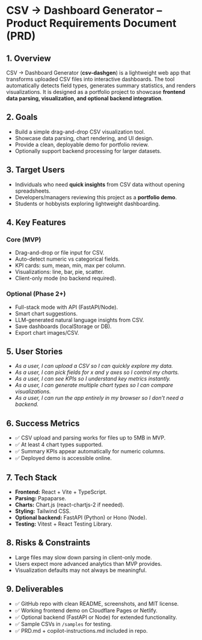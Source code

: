 # CSV → Dashboard Generator – Product Requirements Document (PRD)

## 1. Overview

CSV → Dashboard Generator (**csv-dashgen**) is a lightweight web app that transforms uploaded CSV files into interactive dashboards. The tool automatically detects field types, generates summary statistics, and renders visualizations. It is designed as a portfolio project to showcase **frontend data parsing, visualization, and optional backend integration**.

## 2. Goals

* Build a simple drag-and-drop CSV visualization tool.
* Showcase data parsing, chart rendering, and UI design.
* Provide a clean, deployable demo for portfolio review.
* Optionally support backend processing for larger datasets.

## 3. Target Users

* Individuals who need **quick insights** from CSV data without opening spreadsheets.
* Developers/managers reviewing this project as a **portfolio demo**.
* Students or hobbyists exploring lightweight dashboarding.

## 4. Key Features

### Core (MVP)

* Drag-and-drop or file input for CSV.
* Auto-detect numeric vs categorical fields.
* KPI cards: sum, mean, min, max per column.
* Visualizations: line, bar, pie, scatter.
* Client-only mode (no backend required).

### Optional (Phase 2+)

* Full-stack mode with API (FastAPI/Node).
* Smart chart suggestions.
* LLM-generated natural language insights from CSV.
* Save dashboards (localStorage or DB).
* Export chart images/CSV.

## 5. User Stories

* *As a user, I can upload a CSV so I can quickly explore my data.*
* *As a user, I can pick fields for x and y axes so I control my charts.*
* *As a user, I can see KPIs so I understand key metrics instantly.*
* *As a user, I can generate multiple chart types so I can compare visualizations.*
* *As a user, I can run the app entirely in my browser so I don’t need a backend.*

## 6. Success Metrics

* ✅ CSV upload and parsing works for files up to 5MB in MVP.
* ✅ At least 4 chart types supported.
* ✅ Summary KPIs appear automatically for numeric columns.
* ✅ Deployed demo is accessible online.

## 7. Tech Stack

* **Frontend:** React + Vite + TypeScript.
* **Parsing:** Papaparse.
* **Charts:** Chart.js (react-chartjs-2 if needed).
* **Styling:** Tailwind CSS.
* **Optional backend:** FastAPI (Python) or Hono (Node).
* **Testing:** Vitest + React Testing Library.

## 8. Risks & Constraints

* Large files may slow down parsing in client-only mode.
* Users expect more advanced analytics than MVP provides.
* Visualization defaults may not always be meaningful.

## 9. Deliverables

* ✅ GitHub repo with clean README, screenshots, and MIT license.
* ✅ Working frontend demo on Cloudflare Pages or Netlify.
* ✅ Optional backend (FastAPI or Node) for extended functionality.
* ✅ Sample CSVs in `/samples` for testing.
* ✅ PRD.md + copilot-instructions.md included in repo.
